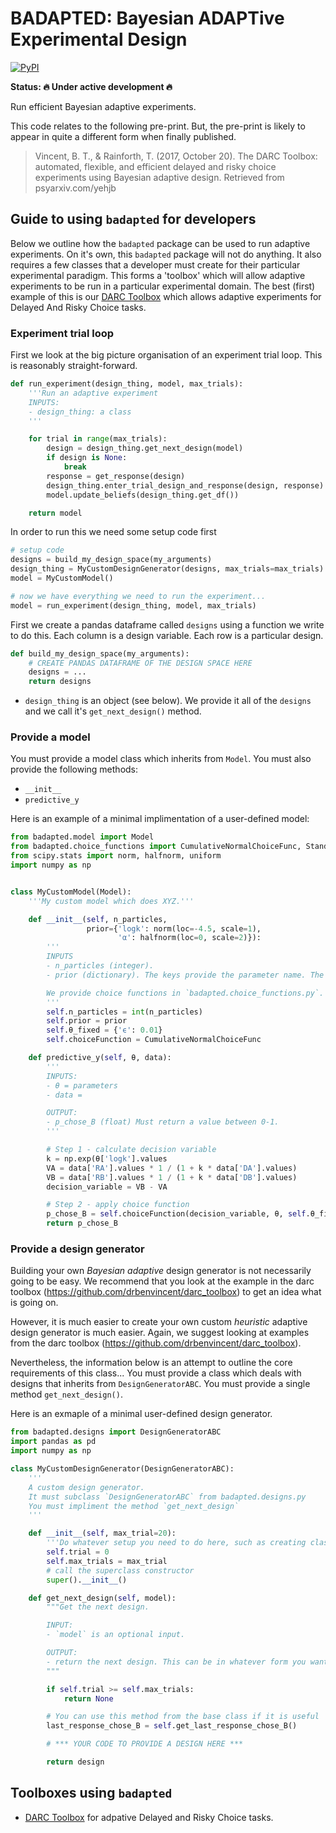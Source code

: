 # BADAPTED: Bayesian ADAPTive Experimental Design

[![PyPI](https://img.shields.io/pypi/v/badapted.svg?color=green)](https://pypi.org/project/badapted/)

**Status:  🔥 Under active development 🔥**

Run efficient Bayesian adaptive experiments.

This code relates to the following pre-print. But, the pre-print is likely to appear in quite a different form when finally published.
> Vincent, B. T., & Rainforth, T. (2017, October 20). The DARC Toolbox: automated, flexible, and efficient delayed and risky choice experiments using Bayesian adaptive design. Retrieved from psyarxiv.com/yehjb


## Guide to using `badapted` for developers

Below we outline how the `badapted` package can be used to run adaptive experiments. On it's own, this `badapted` package will not do anything. It also requires a few classes that a developer must create for their particular experimental paradigm. This forms a 'toolbox' which will allow adaptive experiments to be run in a particular experimental domain. The best (first) example of this is our [DARC Toolbox](https://github.com/drbenvincent/darc_toolbox) which allows adaptive experiments for Delayed And Risky Choice tasks.

### Experiment trial loop

First we look at the big picture organisation of an experiment trial loop. This is reasonably straight-forward.

```python
def run_experiment(design_thing, model, max_trials):
    '''Run an adaptive experiment
    INPUTS:
    - design_thing: a class
    '''

    for trial in range(max_trials):
        design = design_thing.get_next_design(model)
        if design is None:
            break
        response = get_response(design)
        design_thing.enter_trial_design_and_response(design, response)
        model.update_beliefs(design_thing.get_df())

    return model
```

In order to run this we need some setup code first

```python
# setup code
designs = build_my_design_space(my_arguments)
design_thing = MyCustomDesignGenerator(designs, max_trials=max_trials)
model = MyCustomModel()

# now we have everything we need to run the experiment...
model = run_experiment(design_thing, model, max_trials)
```

First we create a pandas dataframe called `designs` using a function we write to do this. Each column is a design variable. Each row is a particular design.

```python
def build_my_design_space(my_arguments):
    # CREATE PANDAS DATAFRAME OF THE DESIGN SPACE HERE
    designs = ...
    return designs
```


- `design_thing` is an object (see below). We provide it all of the `designs` and we call it's `get_next_design()` method.

### Provide a model
You must provide a model class which inherits from `Model`. You must also provide the following methods:

- `__init__`
- `predictive_y`

Here is an example of a minimal implimentation of a user-defined model:

```python
from badapted.model import Model
from badapted.choice_functions import CumulativeNormalChoiceFunc, StandardCumulativeNormalChoiceFunc
from scipy.stats import norm, halfnorm, uniform
import numpy as np


class MyCustomModel(Model):
    '''My custom model which does XYZ.'''

    def __init__(self, n_particles,
                 prior={'logk': norm(loc=-4.5, scale=1),
                        'α': halfnorm(loc=0, scale=2)}):
        '''
        INPUTS
        - n_particles (integer).
        - prior (dictionary). The keys provide the parameter name. The values must be scipy.stats objects which define the prior distribution for this parameter.

        We provide choice functions in `badapted.choice_functions.py`. In this example, we define it in the __init__ but it is not necessary to happen here.
        '''
        self.n_particles = int(n_particles)
        self.prior = prior
        self.θ_fixed = {'ϵ': 0.01}
        self.choiceFunction = CumulativeNormalChoiceFunc

    def predictive_y(self, θ, data):
        '''
        INPUTS:
        - θ = parameters
        - data =

        OUTPUT:
        - p_chose_B (float) Must return a value between 0-1.
        '''

        # Step 1 - calculate decision variable
        k = np.exp(θ['logk'].values
        VA = data['RA'].values * 1 / (1 + k * data['DA'].values)
        VB = data['RB'].values * 1 / (1 + k * data['DB'].values)
        decision_variable = VB - VA

        # Step 2 - apply choice function
        p_chose_B = self.choiceFunction(decision_variable, θ, self.θ_fixed)
        return p_chose_B
```

### Provide a design generator

Building your own _Bayesian adaptive_ design generator is not necessarily going to be easy. We recommend that you look at the example in the darc toolbox (https://github.com/drbenvincent/darc_toolbox) to get an idea what is going on.

However, it is much easier to create your own custom _heuristic_ adaptive design generator is much easier. Again, we suggest looking at examples from the darc toolbox (https://github.com/drbenvincent/darc_toolbox).

Nevertheless, the information below is an attempt to outline the core requirements of this class... You must provide a class which deals with designs that inherits from `DesignGeneratorABC`.  You must provide a single method `get_next_design()`.

Here is an exmaple of a minimal user-defined design generator.

```python
from badapted.designs import DesignGeneratorABC
import pandas as pd
import numpy as np

class MyCustomDesignGenerator(DesignGeneratorABC):
    '''
    A custom design generator.
    It must subclass `DesignGeneratorABC` from badapted.designs.py
    You must impliment the method `get_next_design`
    '''

    def __init__(self, max_trial=20):
        '''Do whatever setup you need to do here, such as creating class variables etc'''
        self.trial = 0
        self.max_trials = max_trial
        # call the superclass constructor
        super().__init__()

    def get_next_design(self, model):
        """Get the next design.

        INPUT:
        - `model` is an optional input.

        OUTPUT:
        - return the next design. This can be in whatever form you want, but it might be useful to define a namped tuple which is intuitive for your problem domain and return that.
        """

        if self.trial >= self.max_trials:
            return None

        # You can use this method from the base class if it is useful
        last_response_chose_B = self.get_last_response_chose_B()

        # *** YOUR CODE TO PROVIDE A DESIGN HERE ***

        return design
```

## Toolboxes using `badapted`
- [DARC Toolbox](https://github.com/drbenvincent/darc_toolbox) for adpative Delayed and Risky Choice tasks.
